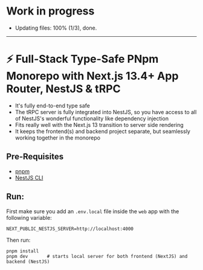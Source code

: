 # Work in progress

* Updating files: 100% (1/3), done.

---

# ⚡️ Full-Stack Type-Safe PNpm Monorepo with Next.js 13.4+ App Router, NestJS & tRPC

- It's fully end-to-end type safe
- The tRPC server is fully integrated into NestJS, so you have access to all of NestJS's wonderful functionality like dependency injection
- Fits really well with the Next.js 13 transition to server side rendering
- It keeps the frontend(s) and backend project separate, but seamlessly working together in the monorepo

## Pre-Requisites

- [pnpm](https://pnpm.io/installation)
- [NestJS CLI](https://docs.nestjs.com/cli/overview)

## Run:

First make sure you add an `.env.local` file inside the `web` app with the following variable:

```env
NEXT_PUBLIC_NESTJS_SERVER=http://localhost:4000
```

Then run:

```
pnpm install
pnpm dev       # starts local server for both frontend (NextJS) and backend (NestJS)
```
